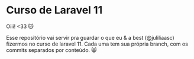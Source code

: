 # Curso de Laravel 11

Oiii! <33 😽

Esse repositório vai servir pra guardar o que eu & a best (@juliliaasc) fizermos no curso de laravel 11.
Cada uma tem sua própria branch, com os commits separados por conteúdo. 😸
